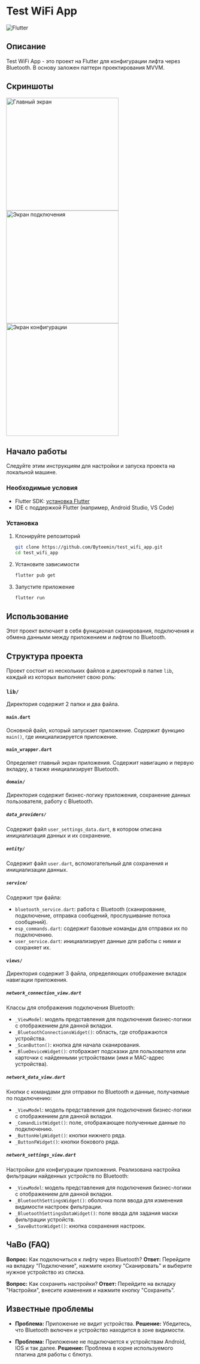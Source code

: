 # Test WiFi App

![Flutter](https://img.shields.io/badge/Flutter-Framework-blue)

## Описание

Test WiFi App - это проект на Flutter для конфигурации лифта через Bluetooth. В основу заложен паттерн проектирования MVVM.

## Скриншоты

<img src="screenshots/connect_view_sceenshot.jpg" alt="Главный экран" width="300" />
<img src="screenshots/data_view_sceenshot.jpg" alt="Экран подключения" width="300" />
<img src="screenshots/settingw_view_sceenshot.jpg" alt="Экран конфигурации" width="300" />


## Начало работы

Следуйте этим инструкциям для настройки и запуска проекта на локальной машине.

### Необходимые условия

- Flutter SDK: [установка Flutter](https://flutter.dev/docs/get-started/install)
- IDE с поддержкой Flutter (например, Android Studio, VS Code)

### Установка

1. Клонируйте репозиторий
    ```bash
    git clone https://github.com/Byteemin/test_wifi_app.git
    cd test_wifi_app
    ```

2. Установите зависимости
    ```bash
    flutter pub get
    ```

3. Запустите приложение
    ```bash
    flutter run
    ```

## Использование

Этот проект включает в себя функционал сканирования, подключения и обмена данными между приложением и лифтом по Bluetooth.

## Структура проекта

Проект состоит из нескольких файлов и директорий в папке `lib`, каждый из которых выполняет свою роль:

### `lib/`

Директория содержит 2 папки и два файла.

#### `main.dart`

Основной файл, который запускает приложение. Содержит функцию `main()`, где инициализируется приложение.

#### `main_wrapper.dart`

Определяет главный экран приложения. Содержит навигацию и первую вкладку, а также инициализирует Bluetooth.

#### `domain/`

Директория содержит бизнес-логику приложения, сохранение данных пользователя, работу с Bluetooth.

##### `data_providers/`

Содержит файл `user_settings_data.dart`, в котором описана инициализация данных и их сохранение.

##### `entity/`

Содержит файл `user.dart`, вспомогательный для сохранения и инициализации данных.

##### `service/`

Содержит три файла:
- `bluetooth_service.dart`: работа с Bluetooth (сканирование, подключение, отправка сообщений, прослушивание потока сообщений).
- `esp_commands.dart`: содержит базовые команды для отправки их по подключению.
- `user_service.dart`: инициализирует данные для работы с ними и сохраняет их.

#### `views/`

Директория содержит 3 файла, определяющих отображение вкладок навигации приложения.

##### `network_connection_view.dart`

Классы для отображения подключения Bluetooth:
- `_ViewModel`: модель представления для подключения бизнес-логики с отображением для данной вкладки.
- `_BluetoothConnectionsWidget()`: область, где отображаются устройства.
- `_ScanButton()`: кнопка для начала сканирования.
- `_BlueDeviceWidget()`: отображает подсказки для пользователя или карточки с найденными устройствами (имя и MAC-адрес устройства).

##### `network_data_view.dart`

Кнопки с командами для отправки по Bluetooth и данные, получаемые по подключению:
- `_ViewModel`: модель представления для подключения бизнес-логики с отображением для данной вкладки.
- `_ComandListWidget()`: поле, отображающее полученные данные по подключению.
- `_ButtonHelpWidget()`: кнопки нижнего ряда.
- `_ButtonFWidget()`: кнопки бокового ряда.

##### `network_settings_view.dart`

Настройки для конфигурации приложения. Реализована настройка фильтрации найденных устройств по Bluetooth:
- `_ViewModel`: модель представления для подключения бизнес-логики с отображением для данной вкладки.
- `_BluetoothSettingsWidget()`: оболочка поля ввода для изменения видимости настроек фильтрации.
- `_BluetoothSettingsDataWidget()`: поле ввода для задания маски фильтрации устройств.
- `_SaveButtonWidget()`: кнопка сохранения настроек.

## ЧаВо (FAQ)

**Вопрос:** Как подключиться к лифту через Bluetooth?
**Ответ:** Перейдите на вкладку "Подключение", нажмите кнопку "Сканировать" и выберите нужное устройство из списка.

**Вопрос:** Как сохранить настройки?
**Ответ:** Перейдите на вкладку "Настройки", внесите изменения и нажмите кнопку "Сохранить".

## Известные проблемы

- **Проблема:** Приложение не видит устройства.
  **Решение:** Убедитесь, что Bluetooth включен и устройство находится в зоне видимости.

- **Проблема:** Приложение не подключается к устройствам Android, IOS и так далее.
  **Решение:** Проблема в корне используемого плагина для работы с блютуз.
